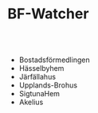 # BF-Watcher


<br>
<br>

* Bostadsförmedlingen
* Hässelbyhem
* Järfällahus
* Upplands-Brohus
* SigtunaHem
* Akelius
